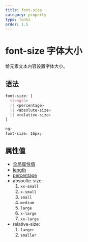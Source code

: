 ```yaml
---
title: font-size
category: property
type: fonts
order: 1.5
---
```


# font-size 字体大小

给元素文本内容设置字体大小。

## 语法

```css
font-size: [
  <length>
  || <percentage>
  || <absolute-size>
  || <relative-size>
]

eg:
font-size: 16px;
```

## 属性值

* [全局属性值](/front-end/CSS/values#anchor-值类型)
* [length](/front-end/CSS/values#anchor-值类型)
* [percentage](/front-end/CSS/values#anchor-值类型)
* absoulte-size:
  1. `xx-small`
  1. `x-small`
  1. `small`
  1. `medium`
  1. `large`
  1. `x-large`
  1. `xx-large`
* relative-size:
  1. `larger`
  1. `smaller`
